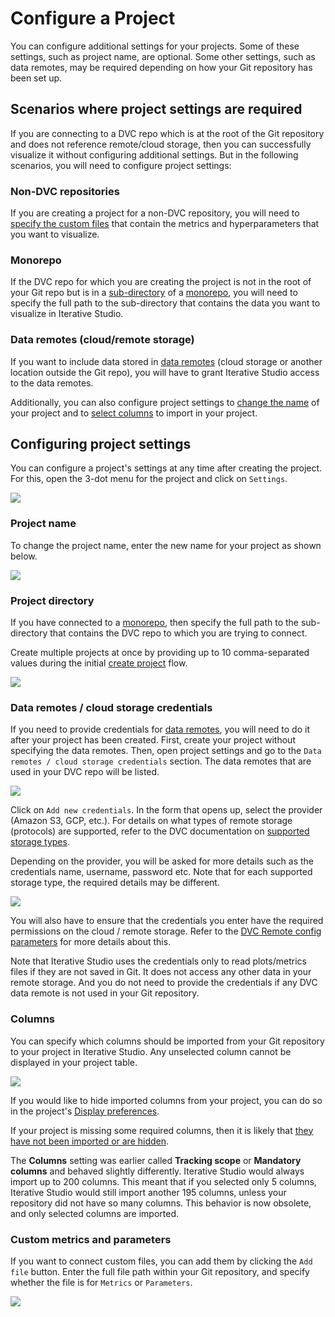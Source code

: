 # Configure a Project

You can configure additional settings for your projects. Some of these settings,
such as project name, are optional. Some other settings, such as data remotes,
may be required depending on how your Git repository has been set up.

## Scenarios where project settings are required

If you are connecting to a DVC repo which is at the root of the Git repository
and does not reference remote/cloud storage, then you can successfully visualize
it without configuring additional settings. But in the following scenarios, you
will need to configure project settings:

### Non-DVC repositories

If you are creating a project for a non-DVC repository, you will need to
[specify the custom files] that contain the metrics and hyperparameters that you
want to visualize.

[specify the custom files]: #custom-metrics-and-parameters

### Monorepo

If the DVC repo for which you are creating the project is not in the root of
your Git repo but is in a [sub-directory] of a
[monorepo](https://en.wikipedia.org/wiki/Monorepo), you will need to specify the
full path to the sub-directory that contains the data you want to visualize in
Iterative Studio.

[sub-directory]: /doc/command-reference/init#initializing-dvc-in-subdirectories

### Data remotes (cloud/remote storage)

If you want to include data stored in [data remotes] (cloud storage or another
location outside the Git repo), you will have to grant Iterative Studio access
to the data remotes.

[data remotes]: /doc/user-guide/data-management/remote-storage

Additionally, you can also configure project settings to
[change the name](#project-name) of your project and to
[select columns](#columns) to import in your project.

## Configuring project settings

You can configure a project's settings at any time after creating the project.
For this, open the 3-dot menu for the project and click on `Settings`.

![](https://static.iterative.ai/img/studio/project_open_settings.png)

### Project name

To change the project name, enter the new name for your project as shown below.

![](https://static.iterative.ai/img/studio/project_settings_view_name.png)

### Project directory

If you have connected to a [monorepo](https://en.wikipedia.org/wiki/Monorepo),
then specify the full path to the sub-directory that contains the DVC repo to
which you are trying to connect.

   <admon type="note">

Create multiple projects at once by providing up to 10 comma-separated values
during the initial [create project] flow.

   </admon>

![](https://static.iterative.ai/img/studio/project_settings_sub_directory.png)

[create project]:
  /doc/studio/user-guide/projects-and-experiments/create-a-project#create-multiple-projects-from-a-single-git-repository

### Data remotes / cloud storage credentials

If you need to provide credentials for [data remotes], you will need to do it
after your project has been created. First, create your project without
specifying the data remotes. Then, open project settings and go to the
`Data remotes / cloud storage credentials` section. The data remotes that are
used in your DVC repo will be listed.

![](https://static.iterative.ai/img/studio/view_settings_credentials.png)

Click on `Add new credentials`. In the form that opens up, select the provider
(Amazon S3, GCP, etc.). For details on what types of remote storage (protocols)
are supported, refer to the DVC documentation on [supported storage types].

Depending on the provider, you will be asked for more details such as the
credentials name, username, password etc. Note that for each supported storage
type, the required details may be different.

![](https://static.iterative.ai/img/studio/s3_remote_settings_v2.png)

You will also have to ensure that the credentials you enter have the required
permissions on the cloud / remote storage. Refer to the [DVC Remote config
parameters] for more details about this.

Note that Iterative Studio uses the credentials only to read plots/metrics files
if they are not saved in Git. It does not access any other data in your remote
storage. And you do not need to provide the credentials if any DVC data remote
is not used in your Git repository.

[supported storage types]:
  /doc/user-guide/data-management/remote-storage#supported-storage-types
[dvc remote config parameters]:
  /doc/command-reference/remote/modify#available-parameters-per-storage-type

### Columns

You can specify which columns should be imported from your Git repository to
your project in Iterative Studio. Any unselected column cannot be displayed in
your project table.

![](https://static.iterative.ai/img/studio/project_settings_columns.png)

If you would like to hide imported columns from your project, you can do so in
the project's [Display preferences].

If your project is missing some required columns, then it is likely that
[they have not been imported or are hidden](/doc/studio/troubleshooting#project-does-not-contain-the-columns-that-i-want).

<admon type="warn">

The **Columns** setting was earlier called **Tracking scope** or **Mandatory
columns** and behaved slightly differently. Iterative Studio would always import
up to 200 columns. This meant that if you selected only 5 columns, Iterative
Studio would still import another 195 columns, unless your repository did not
have so many columns. This behavior is now obsolete, and only selected columns
are imported.

</admon>

[display preferences]:
  /doc/studio/user-guide/projects-and-experiments/explore-ml-experiments#columns

### Custom metrics and parameters

If you want to connect custom files, you can add them by clicking the `Add file`
button. Enter the full file path within your Git repository, and specify whether
the file is for `Metrics` or `Parameters`.

![](https://static.iterative.ai/img/studio/project_settings_custom_files.png)
